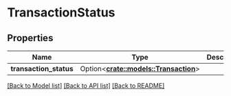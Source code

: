 # TransactionStatus

## Properties

Name | Type | Description | Notes
------------ | ------------- | ------------- | -------------
**transaction_status** | Option<[**crate::models::Transaction**](Transaction.md)> |  | [optional]

[[Back to Model list]](../README.md#documentation-for-models) [[Back to API list]](../README.md#documentation-for-api-endpoints) [[Back to README]](../README.md)



